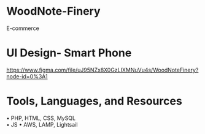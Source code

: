 # WoodNote-Finery
E-commerce

# UI Design- Smart Phone
 https://www.figma.com/file/uJ95NZx8X0GzLIXMNuVu4s/WoodNoteFinery?node-id=0%3A1

# Tools, Languages, and Resources

• PHP, HTML, CSS, MySQL <br/>
• JS
• AWS, LAMP, Lightsail
